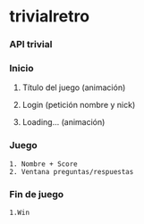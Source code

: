 # trivialretro

### API trivial

### Inicio
1. Título del juego (animación)


2. Login (petición nombre y nick)


3. Loading... (animación)


### Juego

    1. Nombre + Score
    2. Ventana preguntas/respuestas

### Fin de juego
    1.Win
